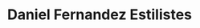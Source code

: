 ---
title: "Daniel Fernandez Estilistes"
url: /barcelona/daniel-fernandez-estilistes/
shop: peluquería
---